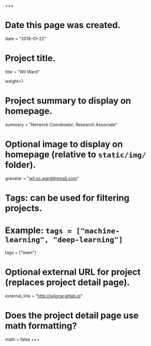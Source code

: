 +++
# Date this page was created.
date = "2018-01-22"

# Project title.
title = "Wil Ward"

weight=1

# Project summary to display on homepage.
summary = "Network Coordinator; Research Associate"

# Optional image to display on homepage (relative to `static/img/` folder).
gravatar = "wil.oc.ward@gmail.com"

# Tags: can be used for filtering projects.
# Example: `tags = ["machine-learning", "deep-learning"]`
tags = ["team"]

# Optional external URL for project (replaces project detail page).
external_link = "http://wilocw.gitlab.io"

# Does the project detail page use math formatting?
math = false
+++
